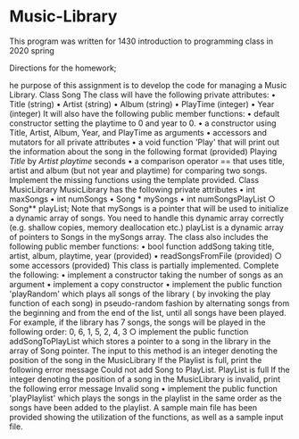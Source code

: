 # Music-Library

This program was written for 1430 introduction to programming class in 2020 spring

Directions for the homework;

he purpose of this assignment is to develop the code for managing a Music Library.
Class Song
The class will have the following private attributes:
	• Title (string)
	• Artist (string)
	• Album (string)
	• PlayTime (integer)
	• Year (integer)
It will also have the following public member functions:
	• default constructor setting the playtime to 0 and year to 0.
	• a constructor using Title, Artist, Album, Year, and PlayTime as arguments
	• accessors and mutators for all private attributes
	• a void function 'Play' that will print out the information about the song in the following format (provided)
Playing *Title* by  *Artist*  *playtime* seconds
	• a comparison operator == that uses title, artist and album (but not year and playtime) for comparing two songs.
Implement the missing functions using the template provided.
Class MusicLibrary
MusicLibrary has the following private attributes
	• int maxSongs
	• int numSongs
	• Song * mySongs
	• int numSongsPlayList
		○ Song** playList;
Note that mySongs is a pointer that will be used to initialize a dynamic array of songs. You need to handle this dynamic array correctly (e.g. shallow copies, memory deallocation etc.)
playList is a dynamic array of pointers to Songs in the mySongs array.
The class also includes the following public member functions:
	• bool function addSong taking title, artist, album, playtime, year (provided)
	• readSongsFromFile (provided)
		○ some accessors (provided)
This class is partially implemented. Complete the following:
	• implement a constructor taking the number of songs as an argument
	• implement a copy constructor
	• implement the public function 'playRandom' which plays all songs of the library ( by invoking the play function of each song) in pseudo-random fashion by alternating songs from the beginning and from the end of the list, until all songs have been played. For example, if the library has 7 songs, the songs will be played in the following order: 0, 6, 1, 5, 2, 4, 3
		○ implement the public function addSongToPlayList which stores a pointer to a song in the library in the array of Song pointer. The input to this method is an integer denoting the position of the song in the MusicLibrary
If the Playlist is full, print the following error message
Could not add Song to PlayList. PlayList is full
If the integer denoting the position of a song in the MusicLibrary is invalid, print the following error message
Invalid song
	• implement the public function 'playPlaylist' which plays the songs in the playlist in the same order as the songs have been added to the playlist.
A sample main file has been provided showing the utilization of the functions, as well as a sample input file.
